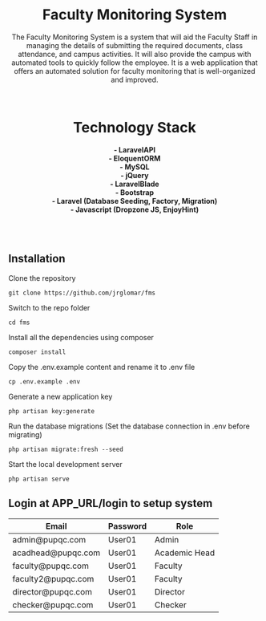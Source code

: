 <div align="center">

# Faculty Monitoring System
The Faculty Monitoring System is a system that will aid the Faculty Staff in managing the details of submitting the required documents, class attendance, and campus activities. It will also provide the campus with automated tools to quickly follow the employee. It is a web application that offers an automated solution for faculty monitoring that is well-organized and improved.

<br>

# Technology Stack
**- LaravelAPI**<br>
**- EloquentORM**<br>
**- MySQL**<br>
**- jQuery**<br>
**- LaravelBlade**<br>
**- Bootstrap**<br>
**- Laravel (Database Seeding, Factory, Migration)**<br>
**- Javascript (Dropzone JS, EnjoyHint)**<br>

</div>

<br><br>

<div align='center'>


</div>



## Installation
Clone the repository
<pre class="notranslate"><code>git clone https://github.com/jrglomar/fms
</code></pre>

Switch to the repo folder
<pre class="notranslate"><code>cd fms
</code></pre>

Install all the dependencies using composer 
<pre class="notranslate"><code>composer install
</code></pre>

Copy the .env.example content and rename it to .env file
<pre class="notranslate"><code>cp .env.example .env
</code></pre>

Generate a new application key
<pre class="notranslate"><code>php artisan key:generate
</code></pre>

<!-- 
Generate a new JWT authentication secret key
<pre class="notranslate"><code>php artisan jwt:generate
</code></pre>
Copy the example env file and make the required configuration changes in the .env file
<pre class="notranslate"><code>cp .env.example .env
</code></pre> -->

Run the database migrations (Set the database connection in .env before migrating)  
<pre class="notranslate"><code>php artisan migrate:fresh --seed
</code></pre>

Start the local development server
<pre class="notranslate"><code>php artisan serve
</code></pre>

## Login at APP_URL/login to setup system
<div>
    <table>
        <thead>
            <tr>
                <th><strong>Email</strong></th>
                <th><strong>Password</strong></th>
                <th><strong>Role</strong></th>
            </tr>
        </thead>
        <tbody>
            <tr>
                <td>admin@pupqc.com</td>
                <td>User01</td>
                <td>Admin</td>
            </tr>
            <tr>
                <td>acadhead@pupqc.com</td>
                <td>User01</td>
                <td>Academic Head</td>
            </tr>
            <tr>
                <td>faculty@pupqc.com</td>
                <td>User01</td>
                <td>Faculty</td>
            </tr>
            <tr>
                <td>faculty2@pupqc.com</td>
                <td>User01</td>
                <td>Faculty</td>
            </tr>
            <tr>
                <td>director@pupqc.com</td>
                <td>User01</td>
                <td>Director</td>
            </tr>
            <tr>
                <td>checker@pupqc.com</td>
                <td>User01</td>
                <td>Checker</td>
            </tr>
        </tbody>
    </table>
</div>
